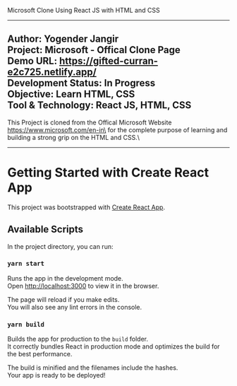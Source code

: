 Microsoft Clone Using React JS with HTML and CSS

---------------------------------------------------------------------------------------
Author: Yogender Jangir\
Project: Microsoft - Offical Clone Page\
Demo URL: https://gifted-curran-e2c725.netlify.app/ \
Development Status: In Progress\
Objective: Learn HTML, CSS\
Tool & Technology: React JS, HTML, CSS
---------------------------------------------------------------------------------------- 

This Project is cloned from the Offical Microsoft Website https://www.microsoft.com/en-in\
for the complete purpose of learning and building a strong grip on the HTML and CSS.\

------------------------------------------------------------------------------------------

# Getting Started with Create React App

This project was bootstrapped with [Create React App](https://github.com/facebook/create-react-app).

## Available Scripts

In the project directory, you can run:

### `yarn start`

Runs the app in the development mode.\
Open [http://localhost:3000](http://localhost:3000) to view it in the browser.

The page will reload if you make edits.\
You will also see any lint errors in the console.

### `yarn build`

Builds the app for production to the `build` folder.\
It correctly bundles React in production mode and optimizes the build for the best performance.

The build is minified and the filenames include the hashes.\
Your app is ready to be deployed!


